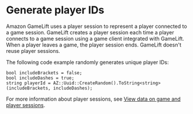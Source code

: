 # Generate player IDs<a name="player-sessions-player-identifiers"></a>

Amazon GameLift uses a player session to represent a player connected to a game session\. GameLift creates a player session each time a player connects to a game session using a game client integrated with GameLift\. When a player leaves a game, the player session ends\. GameLift doesn't reuse player sessions\.

The following code example randomly generates unique player IDs:

```
bool includeBrackets = false;
bool includeDashes = true;
string playerId = AZ::Uuid::CreateRandom().ToString<string>(includeBrackets, includeDashes);
```

For more information about player sessions, see [View data on game and player sessions](gamelift-console-game-player-sessions-metrics.md)\.